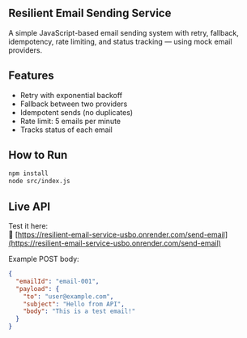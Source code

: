 ## Resilient Email Sending Service

A simple JavaScript-based email sending system with retry, fallback, idempotency, rate limiting, and status tracking — using mock email providers.

## Features

- Retry with exponential backoff
- Fallback between two providers
- Idempotent sends (no duplicates)
- Rate limit: 5 emails per minute
- Tracks status of each email

## How to Run

```bash
npm install
node src/index.js
```

## Live API

Test it here:  
🔗 [https://resilient-email-service-usbo.onrender.com/send-email](https://resilient-email-service-usbo.onrender.com/send-email)

Example POST body:

```json
{
  "emailId": "email-001",
  "payload": {
    "to": "user@example.com",
    "subject": "Hello from API",
    "body": "This is a test email!"
  }
}
```
